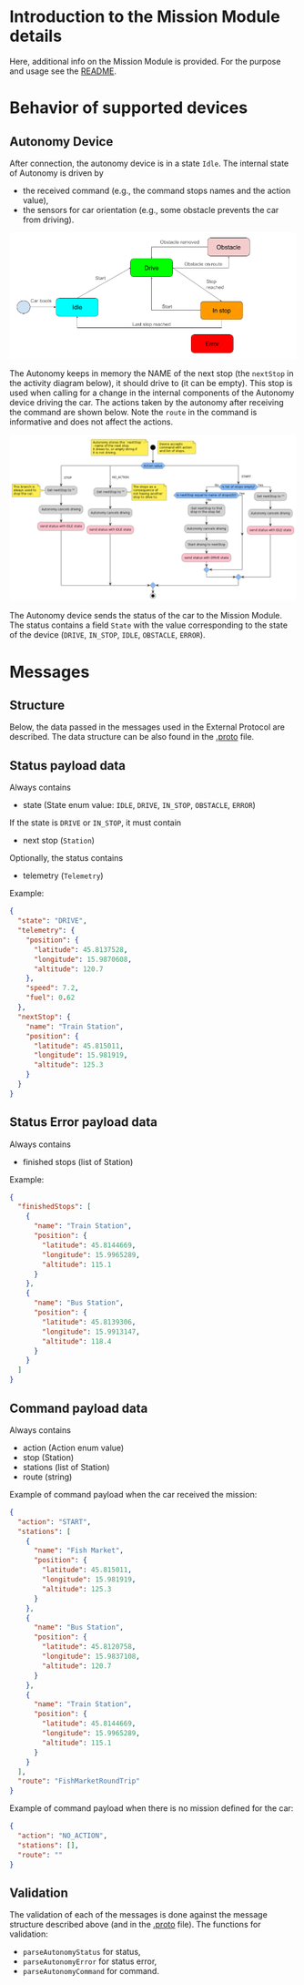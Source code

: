 # Introduction to the Mission Module details

Here, additional info on the Mission Module is provided. For the purpose and usage see the [README](../README.md).

# Behavior of supported devices

## Autonomy Device

After connection, the autonomy device is in a state `Idle`. The internal state of Autonomy is driven by

- the received command (e.g., the command stops names and the action value),
- the sensors for car orientation (e.g., some obstacle prevents the car from driving).

![autonomy state diagram](images/image.png "Car state diagram")

The Autonomy keeps in memory the NAME of the next stop (the `nextStop` in the activity diagram below), it should drive to (it can be empty). This stop is used when calling for a change in the internal components of the Autonomy device driving the car. The actions taken by the autonomy after receiving the command are shown below. Note the `route` in the command is informative and does not affect the actions.

![activity diagram of autonomy receiving command](uml/exported_diagrams/command_activity_diagram.png "Activity diagram of the autonomy receiving command")

The Autonomy device sends the status of the car to the Mission Module. The status contains a field `State` with the value corresponding to the state of the device (`DRIVE`, `IN_STOP`, `IDLE`, `OBSTACLE`, `ERROR`).

# Messages

## Structure

Below, the data passed in the messages used in the External Protocol are described. The data structure can be also found in the [.proto](../lib/protobuf-mission-module/) file.

## Status payload data

Always contains

- state (State enum value: `IDLE`, `DRIVE`, `IN_STOP`, `OBSTACLE`, `ERROR`)

If the state is `DRIVE` or `IN_STOP`, it must contain

- next stop (`Station`)

Optionally, the status contains

- telemetry (`Telemetry`)

Example:

```json
{
  "state": "DRIVE",
  "telemetry": {
    "position": {
      "latitude": 45.8137528,
      "longitude": 15.9870608,
      "altitude": 120.7
    },
    "speed": 7.2,
    "fuel": 0.62
  },
  "nextStop": {
    "name": "Train Station",
    "position": {
      "latitude": 45.815011,
      "longitude": 15.981919,
      "altitude": 125.3
    }
  }
}
```

## Status Error payload data

Always contains

- finished stops (list of Station)

Example:

```json
{
  "finishedStops": [
    {
      "name": "Train Station",
      "position": {
        "latitude": 45.8144669,
        "longitude": 15.9965289,
        "altitude": 115.1
      }
    },
    {
      "name": "Bus Station",
      "position": {
        "latitude": 45.8139306,
        "longitude": 15.9913147,
        "altitude": 118.4
      }
    }
  ]
}
```

## Command payload data

Always contains

- action (Action enum value)
- stop (Station)
- stations (list of Station)
- route (string)

Example of command payload when the car received the mission:

```json
{
  "action": "START",
  "stations": [
    {
      "name": "Fish Market",
      "position": {
        "latitude": 45.815011,
        "longitude": 15.981919,
        "altitude": 125.3
      }
    },
    {
      "name": "Bus Station",
      "position": {
        "latitude": 45.8120758,
        "longitude": 15.9837108,
        "altitude": 120.7
      }
    },
    {
      "name": "Train Station",
      "position": {
        "latitude": 45.8144669,
        "longitude": 15.9965289,
        "altitude": 115.1
      }
    }
  ],
  "route": "FishMarketRoundTrip"
}
```

Example of command payload when there is no mission defined for the car:

```json
{
  "action": "NO_ACTION",
  "stations": [],
  "route": ""
}
```

## Validation

The validation of each of the messages is done against the message structure described above (and in the [.proto](../lib/protobuf-mission-module/) file). The functions for validation:

- `parseAutonomyStatus` for status,
- `parseAutonomyError` for status error,
- `parseAutonomyCommand` for command.
